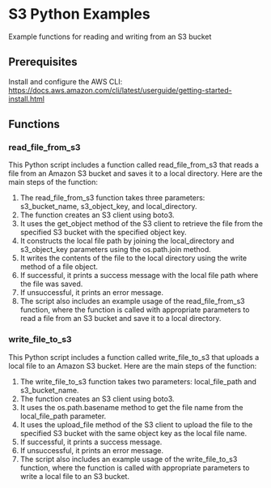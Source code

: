 # S3 Python Examples
Example functions for reading and writing from an S3 bucket

## Prerequisites
Install and configure the AWS CLI: https://docs.aws.amazon.com/cli/latest/userguide/getting-started-install.html

## Functions
### read_file_from_s3
This Python script includes a function called read_file_from_s3 that reads a file from an Amazon S3 bucket and saves it to a local directory. Here are the main steps of the function:

1. The read_file_from_s3 function takes three parameters: s3_bucket_name, s3_object_key, and local_directory.
2. The function creates an S3 client using boto3.
3. It uses the get_object method of the S3 client to retrieve the file from the specified S3 bucket with the specified object key.
4. It constructs the local file path by joining the local_directory and s3_object_key parameters using the os.path.join method.
5. It writes the contents of the file to the local directory using the write method of a file object.
6. If successful, it prints a success message with the local file path where the file was saved.
7. If unsuccessful, it prints an error message.
8. The script also includes an example usage of the read_file_from_s3 function, where the function is called with appropriate parameters to read a file from an S3 bucket and save it to a local directory.

### write_file_to_s3
This Python script includes a function called write_file_to_s3 that uploads a local file to an Amazon S3 bucket. Here are the main steps of the function:

1. The write_file_to_s3 function takes two parameters: local_file_path and s3_bucket_name.
2. The function creates an S3 client using boto3.
3. It uses the os.path.basename method to get the file name from the local_file_path parameter.
4. It uses the upload_file method of the S3 client to upload the file to the specified S3 bucket with the same object key as the local file name.
5. If successful, it prints a success message.
6. If unsuccessful, it prints an error message.
7. The script also includes an example usage of the write_file_to_s3 function, where the function is called with appropriate parameters to write a local file to an S3 bucket.
